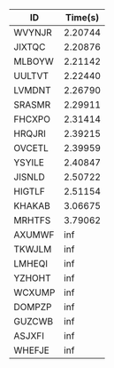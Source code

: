 |ID|Time(s)|
|-|-|
|WVYNJR|2.20744|
|JIXTQC|2.20876|
|MLBOYW|2.21142|
|UULTVT|2.22440|
|LVMDNT|2.26790|
|SRASMR|2.29911|
|FHCXPO|2.31414|
|HRQJRI|2.39215|
|OVCETL|2.39959|
|YSYILE|2.40847|
|JISNLD|2.50722|
|HIGTLF|2.51154|
|KHAKAB|3.06675|
|MRHTFS|3.79062|
|AXUMWF|inf|
|TKWJLM|inf|
|LMHEQI|inf|
|YZHOHT|inf|
|WCXUMP|inf|
|DOMPZP|inf|
|GUZCWB|inf|
|ASJXFI|inf|
|WHEFJE|inf|
